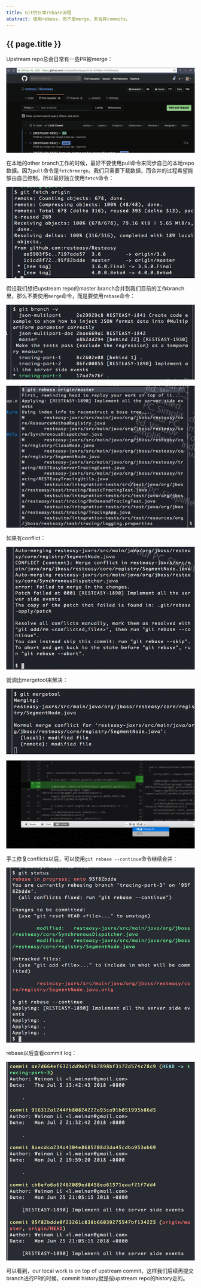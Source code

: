```yaml
---
title: Git的日常rebase流程
abstract: 使用rebase，而不是merge，来合并commits。
---
```


## {{ page.title }}

Upstream repo总会日常有一些PR被merge：

![](https://raw.githubusercontent.com/liweinan/blogpicbackup/master/data/AE2548F3-589E-4C79-9D58-56310C75E247.png)

在本地的other branch工作的时候，最好不要使用pull命令来同步自己的本地repo数据。因为`pull`命令是`fetch+merge`。我们只需要下载数据，而合并的过程希望能够由自己控制，所以最好独立使用`fetch`命令：

![](https://raw.githubusercontent.com/liweinan/blogpicbackup/master/data/1106D080-C091-498D-9DC1-6C5B642FB91D.png)

假设我们想把upstream repo的master branch合并到我们目前的工作branch里，那么不要使用`merge`命令，而是要使用`rebase`命令：

![](https://raw.githubusercontent.com/liweinan/blogpicbackup/master/data/E1DBC9C0-31AE-4C8E-9C38-F4AAB8CCF480.png)

![](https://raw.githubusercontent.com/liweinan/blogpicbackup/master/data/3F3A83BB-445F-4AB8-AEA0-CC7DBACEE238.png)

如果有conflict：

![](https://raw.githubusercontent.com/liweinan/blogpicbackup/master/data/308AD802-95AE-4B57-AD60-12D5EDA14586.png)

就调出mergetool来解决：

![](https://raw.githubusercontent.com/liweinan/blogpicbackup/master/data/CC28F1E9-6702-4E55-9801-8C01C71A1C2B.png)

![](https://raw.githubusercontent.com/liweinan/blogpicbackup/master/data/7BCD23B3-C0CB-4A2E-8A42-45F4CAFFFB9D.png)

手工修复conflicts以后，可以使用`git rebase --continue`命令继续合并：

![](https://raw.githubusercontent.com/liweinan/blogpicbackup/master/data/00711E97-A3C2-4F6F-A786-49D5BD64B05A.png)

rebase以后查看commit log：

![](https://raw.githubusercontent.com/liweinan/blogpicbackup/master/data/D807C9B1-D93B-4BD0-AA84-DCC5CD6DB67F.png)

可以看到，our local work is on top of upstream commit，这样我们后续再提交branch进行PR的时候，commit history就是按upstream repo的history走的。
